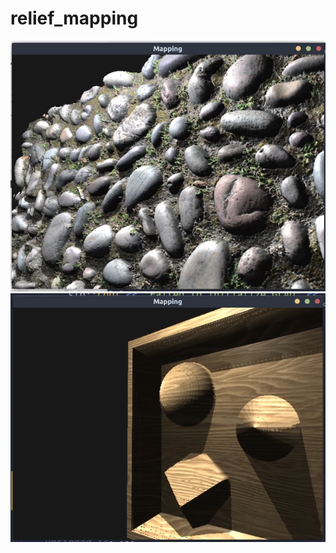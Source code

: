 # relief_mapping
![alt text](https://github.com/fan12321/relief_mapping/blob/master/Screenshot%20from%202021-07-28%2016-06-12.png)
![alt text](https://github.com/fan12321/relief_mapping/blob/master/Screenshot%20from%202021-07-28%2016-07-09.png)